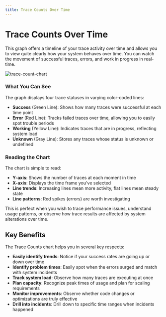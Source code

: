 ```yaml
---
title: Trace Counts Over Time
---
```


# Trace Counts Over Time

This graph offers a timeline of your trace activity over time and allows you to view quite clearly how your system behaves over time. You can watch the movement of successful traces, errors, and work in progress in real-time.

![trace-count-chart](https://cdn.voltagent.dev/docs/voltop-docs/dashboard/trace-count-chart.png)

### What You Can See

The graph displays four trace statuses in varying color-coded lines:

- **Success** (Green Line): Shows how many traces were successful at each time point
- **Error** (Red Line): Tracks failed traces over time, allowing you to easily spot trouble periods
- **Working** (Yellow Line): Indicates traces that are in progress, reflecting system load
- **Unknown** (Gray Line): Stores any traces whose status is unknown or undefined

### Reading the Chart

The chart is simple to read:

- **Y-axis**: Shows the number of traces at each moment in time
- **X-axis**: Displays the time frame you've selected
- **Line trends**: Increasing lines mean more activity, flat lines mean steady state
- **Line patterns**: Red spikes (errors) are worth investigating

This is perfect when you wish to trace performance issues, understand usage patterns, or observe how trace results are affected by system alterations over time.

## Key Benefits

The Trace Counts chart helps you in several key respects:

- **Easily identify trends**: Notice if your success rates are going up or down over time
- **Identify problem times**: Easily spot when the errors surged and match with system incidents
- **Track system load**: Observe how many traces are executing at once
- **Plan capacity**: Recognize peak times of usage and plan for scaling requirements
- **Monitor improvements**: Observe whether code changes or optimizations are truly effective
- **Drill into incidents**: Drill down to specific time ranges when incidents happened
